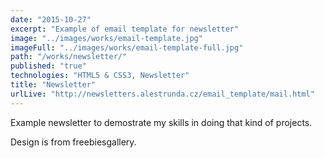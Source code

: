 ```yaml
---
date: "2015-10-27"
excerpt: "Example of email template for newsletter"
image: "../images/works/email-template.jpg"
imageFull: "../images/works/email-template-full.jpg"
path: "/works/newsletter/"
published: "true"
technologies: "HTML5 & CSS3, Newsletter"
title: "Newsletter"
urlLive: "http://newsletters.alestrunda.cz/email_template/mail.html"
---
```


Example newsletter to demostrate my skills in doing that kind of projects.

Design is from freebiesgallery.
